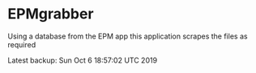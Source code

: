 # EPMgrabber
Using a database from the EPM app this application scrapes the files as required


Latest backup: Sun Oct 6 18:57:02 UTC 2019
